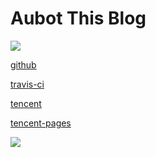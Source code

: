 # Aubot This Blog

![](https://travis-ci.org/yishenggudou/blog.svg?branch=master)



[github](https://github.com/yishenggudou/blog)

[travis-ci](https://travis-ci.org/yishenggudou/blog)

[tencent](https://dev.tencent.com/u/yishenggudou/p/blog)

[tencent-pages](https://dev.tencent.com/u/yishenggudou/p/blog/git/pages)


![](https://camo.githubusercontent.com/b72b6204ec9c5d1af60ea07ec47931424f79fc63/68747470733a2f2f74696d6765722d313235313737313635342e636f732e61702d6265696a696e672e6d7971636c6f75642e636f6d2f576563686174494d47322e6a706567)